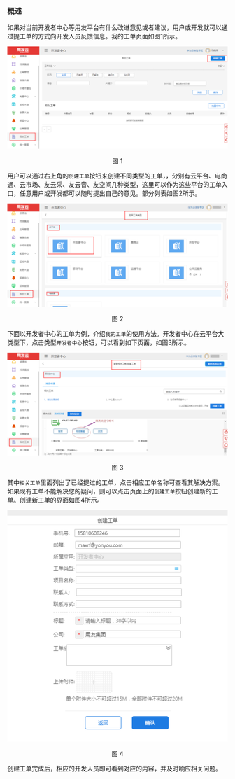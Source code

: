 ### 概述
如果对当前开发者中心等用友平台有什么改进意见或者建议，用户或开发就可以通过提工单的方式向开发人员反馈信息。我的工单页面如图1所示。

<div align="center">
<img src="/articles/developer/5-/images/order_1.png">
</div>

<p align="center"> 图 1</p>

用户可以通过右上角的``创建工单``按钮来创建不同类型的工单，，分别有云平台、电商通、云市场、友云采、友云音、友空间几种类型，这里可以作为这些平台的工单入口，任意用户或开发都可以随时提出自己的意见。部分列表如图2所示。

<div align="center">
<img src="/articles/developer/5-/images/order_2.png">
</div>
<p align="center"> 图 2</p>

下面以开发者中心的工单为例，介绍``我的工单``的使用方法。开发者中心在云平台大类型下，点击类型``开发者中心``按钮，可以看到如下页面，如图3所示。

<div align="center">
<img src="/articles/developer/5-/images/order_3.png">
</div>
<p align="center"> 图 3</p>

其中``相关工单``里面列出了已经提过的工单，点击相应工单名称可查看其解决方案。如果现有工单不能解决您的疑问，则可以点击页面上的``创建工单``按钮创建新的工单。创建新工单的界面如图4所示。

<div align="center">
<img src="/articles/developer/5-/images/order_4.png">
</div>
<p align="center"> 图 4</p>

创建工单完成后，相应的开发人员即可看到对应的内容，并及时响应相关问题。

